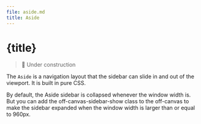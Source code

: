 ```yaml
---
file: aside.md
title: Aside
---
```


<script>
    import {Button} from '$lib'
</script>

# {title}

> 🚧 Under construction

The `Aside` is a navigation layout that the sidebar can slide in and out of the
viewport. It is built in pure CSS.

By default, the Aside sidebar is collapsed whenever the window width is. But you
can add the off-canvas-sidebar-show class to the off-canvas to make the sidebar
expanded when the window width is larger than or equal to 960px.
